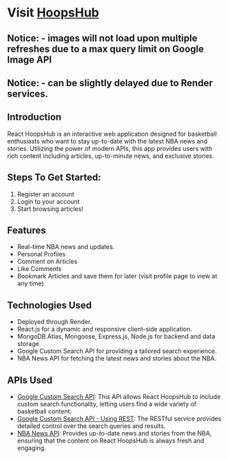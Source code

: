 # Visit [HoopsHub](https://hoops-hub-backend.onrender.com/HoopsHub)

## Notice: - images will not load upon multiple refreshes due to a max query limit on Google Image API
## Notice: - can be slightly delayed due to Render services.
           
## Introduction
React HoopsHub is an interactive web application designed for basketball enthusiasts who want to stay up-to-date with the latest NBA news and stories. Utilizing the power of modern APIs, this app provides users with rich content including articles, up-to-minute news, and exclusive stories.

## Steps To Get Started:
1. Register an account
2. Login to your account
3. Start browsing articles! 

## Features
- Real-time NBA news and updates.
- Personal Profiles
- Comment on Articles
- Like Comments
- Bookmark Articles and save them for later (visit profile page to view at any time) 

## Technologies Used
- Deployed through Render.
- React.js for a dynamic and responsive client-side application.
- MongoDB Atlas, Mongoose, Express.js, Node.js for backend and data storage. 
- Google Custom Search API for providing a tailored search experience.
- NBA News API for fetching the latest news and stories about the NBA.

## APIs Used
- [Google Custom Search API](https://developers.google.com/custom-search/v1/introduction): This API allows React HoopsHub to include custom search functionality, letting users find a wide variety of basketball content.
- [Google Custom Search API - Using REST](https://developers.google.com/custom-search/v1/using_rest): The RESTful service provides detailed control over the search queries and results.
- [NBA News API](https://nba-stories.onrender.com/): Provides up-to-date news and stories from the NBA, ensuring that the content on React HoopsHub is always fresh and engaging.
